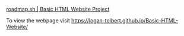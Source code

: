 [roadmap.sh | Basic HTML Website Project](https://roadmap.sh/projects/basic-html-website)

To view the webpage visit https://logan-tolbert.github.io/Basic-HTML-Website/
